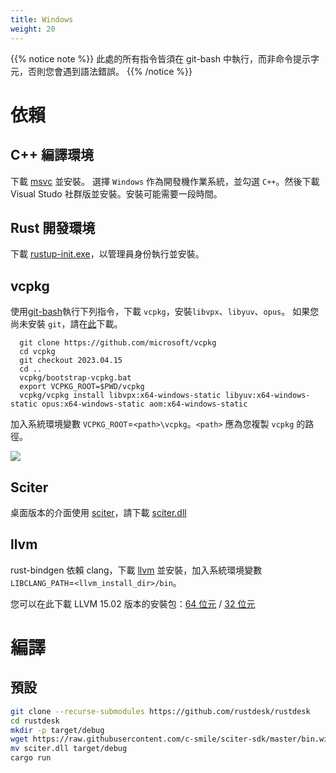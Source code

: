 ```yaml
---
title: Windows
weight: 20
---
```


{{% notice note %}}
此處的所有指令皆須在 git-bash 中執行，而非命令提示字元，否則您會遇到語法錯誤。
{{% /notice %}}

# 依賴

## C++ 編譯環境

下載 [msvc](https://visualstudio.microsoft.com/) 並安裝。
選擇 `Windows` 作為開發機作業系統，並勾選 `C++`。然後下載 Visual Studo 社群版並安裝。安裝可能需要一段時間。

## Rust 開發環境
下載 [rustup-init.exe](https://static.rust-lang.org/rustup/dist/x86_64-pc-windows-msvc/rustup-init.exe)，以管理員身份執行並安裝。

## vcpkg

使用[git-bash](https://git-scm.com/download/win)執行下列指令，下載 `vcpkg`，安裝`libvpx`、`libyuv`、`opus`。
如果您尚未安裝 `git`，請在[此](https://git-scm.com/download/win)下載。

```shell
  git clone https://github.com/microsoft/vcpkg
  cd vcpkg
  git checkout 2023.04.15
  cd ..
  vcpkg/bootstrap-vcpkg.bat
  export VCPKG_ROOT=$PWD/vcpkg
  vcpkg/vcpkg install libvpx:x64-windows-static libyuv:x64-windows-static opus:x64-windows-static aom:x64-windows-static
```

加入系統環境變數 `VCPKG_ROOT`=`<path>\vcpkg`。`<path>` 應為您複製 `vcpkg` 的路徑。

![](/docs/en/dev/build/windows/images/env.png)

## Sciter

桌面版本的介面使用 [sciter](https://sciter.com/)，請下載 [sciter.dll](https://raw.githubusercontent.com/c-smile/sciter-sdk/master/bin.win/x64/sciter.dll)

## llvm

rust-bindgen 依賴 clang，下載 [llvm](https://github.com/llvm/llvm-project/releases) 並安裝，加入系統環境變數 `LIBCLANG_PATH`=`<llvm_install_dir>/bin`。

您可以在此下載 LLVM 15.02 版本的安裝包：[64 位元](https://github.com/llvm/llvm-project/releases/download/llvmorg-15.0.2/LLVM-15.0.2-win64.exe) / [32 位元](https://github.com/llvm/llvm-project/releases/download/llvmorg-15.0.2/LLVM-15.0.2-win32.exe)

# 編譯

## 預設

```sh
git clone --recurse-submodules https://github.com/rustdesk/rustdesk
cd rustdesk
mkdir -p target/debug
wget https://raw.githubusercontent.com/c-smile/sciter-sdk/master/bin.win/x64/sciter.dll
mv sciter.dll target/debug
cargo run
```
